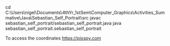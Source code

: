 cd C:\Users\nigel\Documents\4thYr_1stSem\Computer_Graphics\Activities_Summative\Java\Sebastian_Self_Portrait\src
javac sebastian_self_portrait/sebastian_self_portrait.java 
java sebastian_self_portrait.sebastian_self_portrait    

To access the coordinates 
https://pixspy.com